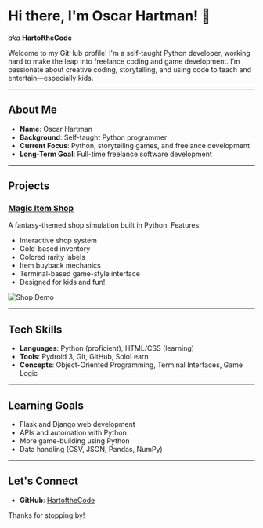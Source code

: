 # Hi there, I'm Oscar Hartman! 👋  
*aka* **HartoftheCode**

Welcome to my GitHub profile! I'm a self-taught Python developer, working hard to make the leap into freelance coding and game development. I’m passionate about creative coding, storytelling, and using code to teach and entertain—especially kids.

---

## About Me

- **Name**: Oscar Hartman  
- **Background**: Self-taught Python programmer  
- **Current Focus**: Python, storytelling games, and freelance development  
- **Long-Term Goal**: Full-time freelance software development  

---

## Projects

### [Magic Item Shop](https://github.com/HartoftheCode/magic-item-shop)
A fantasy-themed shop simulation built in Python. Features:
- Interactive shop system
- Gold-based inventory
- Colored rarity labels
- Item buyback mechanics
- Terminal-based game-style interface
- Designed for kids and fun!

![Shop Demo](https://github.com/HartoftheCode/magic-item-shop/blob/main/demo.png)

---

## Tech Skills

- **Languages**: Python (proficient), HTML/CSS (learning)
- **Tools**: Pydroid 3, Git, GitHub, SoloLearn
- **Concepts**: Object-Oriented Programming, Terminal Interfaces, Game Logic

---

## Learning Goals

- Flask and Django web development  
- APIs and automation with Python  
- More game-building using Python  
- Data handling (CSV, JSON, Pandas, NumPy)

---

## Let's Connect

- **GitHub**: [HartoftheCode](https://github.com/HartoftheCode)

Thanks for stopping by!
